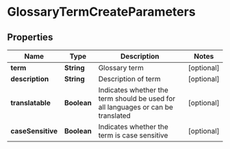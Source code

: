 

# GlossaryTermCreateParameters

## Properties

Name | Type | Description | Notes
------------ | ------------- | ------------- | -------------
**term** | **String** | Glossary term |  [optional]
**description** | **String** | Description of term |  [optional]
**translatable** | **Boolean** | Indicates whether the term should be used for all languages or can be translated |  [optional]
**caseSensitive** | **Boolean** | Indicates whether the term is case sensitive |  [optional]



